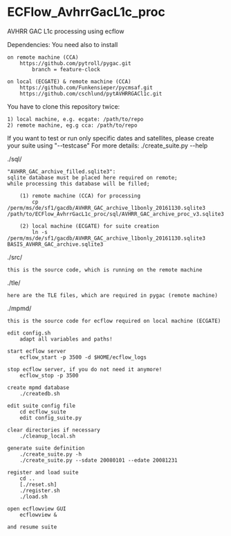 ECFlow_AvhrrGacL1c_proc
=======================

AVHRR GAC L1c processing using ecflow

Dependencies: You need also to install

    on remote machine (CCA)
        https://github.com/pytroll/pygac.git
            branch = feature-clock

    on local (ECGATE) & remote machine (CCA)
        https://github.com/Funkensieper/pycmsaf.git
        https://github.com/cschlund/pytAVHRRGACl1c.git


You have to clone this repository twice:

    1) local machine, e.g. ecgate: /path/to/repo
    2) remote machine, eg.g cca: /path/to/repo


If you want to test or run only specific dates and satellites,
please create your suite using "--testcase"
    For more details: ./create_suite.py --help


./sql/

    "AVHRR_GAC_archive_filled.sqlite3": 
    sqlite database must be placed here required on remote;
    while processing this database will be filled;

        (1) remote machine (CCA) for processing
            cp /perm/ms/de/sf1/gacdb/AVHRR_GAC_archive_l1bonly_20161130.sqlite3 /path/to/ECFlow_AvhrrGacL1c_proc/sql/AVHRR_GAC_archive_proc_v3.sqlite3

        (2) local machine (ECGATE) for suite creation
            ln -s /perm/ms/de/sf1/gacdb/AVHRR_GAC_archive_l1bonly_20161130.sqlite3 BASIS_AVHRR_GAC_archive.sqlite3


./src/

    this is the source code, which is running on the remote machine


./tle/

    here are the TLE files, which are required in pygac (remote machine)


./mpmd/

    this is the source code for ecflow required on local machine (ECGATE)

    edit config.sh
        adapt all variables and paths!

    start ecflow server
        ecflow_start -p 3500 -d $HOME/ecflow_logs

    stop ecflow server, if you do not need it anymore!
        ecflow_stop -p 3500

    create mpmd database
        ./createdb.sh    

    edit suite config file
        cd ecflow_suite
        edit config_suite.py

    clear directories if necessary
        ./cleanup_local.sh

    generate suite definition
        ./create_suite.py -h
        ./create_suite.py --sdate 20080101 --edate 20081231

    register and load suite
        cd ..
        [./reset.sh]
        ./register.sh
        ./load.sh

    open ecflowview GUI
        ecflowview &

    and resume suite

